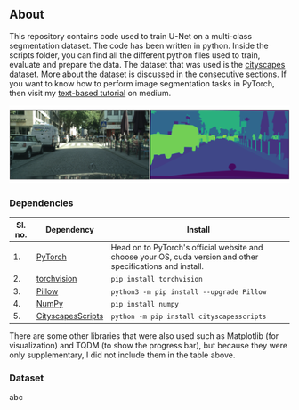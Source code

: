 ## About
This repository contains code used to train U-Net on a multi-class segmentation dataset. The code has been written in python. Inside the scripts folder, you can find all the different python files used to train, evaluate and prepare the data. The dataset that was used is the [cityscapes dataset](https://www.cityscapes-dataset.com/). More about the dataset is discussed in the consecutive sections. If you want to know how to perform image segmentation tasks in PyTorch, then visit my [text-based tutorial](https://medium.com/@mhamdaan/multi-class-semantic-segmentation-with-u-net-pytorch-ee81a66bba89) on medium. 

![image](1.png)

### Dependencies
| Sl. no. | Dependency | Install | 
| --- | --- | --- |
| 1. | [PyTorch](https://pytorch.org/) | Head on to PyTorch's official website and choose your OS, cuda version and other specifications and install. | 
| 2. | [torchvision](https://pytorch.org/vision/stable/index.html) | ```pip install torchvision``` |
| 3. | [Pillow](https://pillow.readthedocs.io/en/stable/) | ```python3 -m pip install --upgrade Pillow``` |
| 4. | [NumPy](https://numpy.org/) | ```pip install numpy``` | 
| 5. | [CityscapesScripts](https://github.com/mcordts/cityscapesScripts) | ```python -m pip install cityscapesscripts``` |

There are some other libraries that were also used such as Matplotlib (for visualization) and TQDM (to show the progress bar), but because they were only supplementary, I did not include them in the table above. 

### Dataset
abc
